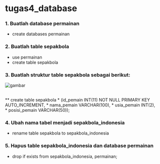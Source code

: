 # tugas4_database

### 1. Buatlah database permainan
- create databases permainan

### 2. Buatlah table sepakbola
- use permainan
- create table sepakbola

### 3. Buatlah struktur table sepakbola sebagai berikut:
![gambar](https://user-images.githubusercontent.com/84311409/139655377-20b3dcf1-c8b3-4aeb-9f69-1674ccbfeacc.png)

<br>
** create table sepakbola
  * (id_pemain INT(11) NOT NULL PRIMARY KEY AUTO_INCREMENT,
  * nama_pemain VARCHAR(100),
  * usia_pemain INT(2),
  * posisi_pemain VARCHAR(50));

### 4. Ubah nama tabel menjadi sepakbola_indonesia
- rename table sepakbola to sepakbola_indonesia

### 5. Hapus table sepakbola_indonesia dan database permainan
- drop if exists from  sepakbola_indonesia, permainan;
